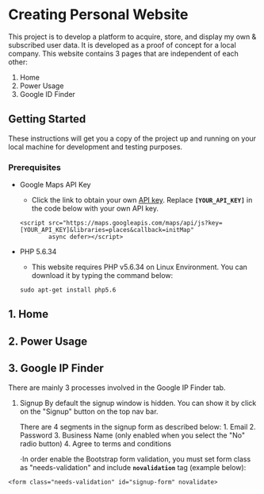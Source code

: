 # Creating Personal Website
This project is to develop a platform to acquire, store, and display my own & subscribed user data. It is developed as a proof of concept for a local company.
This website contains 3 pages that are independent of each other:
1. Home
2. Power Usage
3. Google ID Finder

## Getting Started
These instructions will get you a copy of the project up and running on your local machine for development and testing purposes.

### Prerequisites
- Google Maps API Key
    - Click the link to obtain your own [API key](https://developers.google.com/maps/documentation/javascript/get-api-key).
    Replace **`[YOUR_API_KEY]`** in the code below with your own API key.
    ```
    <script src="https://maps.googleapis.com/maps/api/js?key=[YOUR_API_KEY]&libraries=places&callback=initMap"
            async defer></script>
    ```

- PHP 5.6.34
    - This website requires PHP v5.6.34 on Linux Environment. You can download it by typing the command below:
    ```
    sudo apt-get install php5.6
    ```

## 1. Home
## 2. Power Usage
## 3. Google IP Finder
There are mainly 3 processes involved in the Google IP Finder tab.
1. Signup
    By default the signup window is hidden. You can show it by click on the "Signup" button on the top nav bar.
    
    There are 4 segments in the signup form as described below:
        1. Email
        2. Password
        3. Business Name (only enabled when you select the "No" radio button)
        4. Agree to terms and conditions
    
    ⋅In order enable the Bootstrap form validation, you must set form class as "needs-validation" and include **`novalidation`** tag (example below):
```
<form class="needs-validation" id="signup-form" novalidate>
```